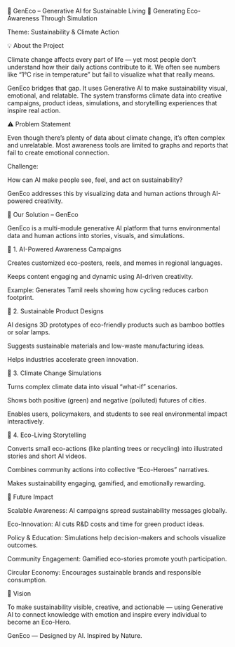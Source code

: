 🌿 GenEco – Generative AI for Sustainable Living
🎯 Generating Eco-Awareness Through Simulation

Theme: Sustainability & Climate Action

💡 About the Project

Climate change affects every part of life — yet most people don’t understand how their daily actions contribute to it.
We often see numbers like “1°C rise in temperature” but fail to visualize what that really means.

GenEco bridges that gap.
It uses Generative AI to make sustainability visual, emotional, and relatable.
The system transforms climate data into creative campaigns, product ideas, simulations, and storytelling experiences that inspire real action.

⚠️ Problem Statement

Even though there’s plenty of data about climate change, it’s often complex and unrelatable.
Most awareness tools are limited to graphs and reports that fail to create emotional connection.

Challenge:

How can AI make people see, feel, and act on sustainability?

GenEco addresses this by visualizing data and human actions through AI-powered creativity.

🧩 Our Solution – GenEco

GenEco is a multi-module generative AI platform that turns environmental data and human actions into stories, visuals, and simulations.

🔹 1. AI-Powered Awareness Campaigns

Creates customized eco-posters, reels, and memes in regional languages.

Keeps content engaging and dynamic using AI-driven creativity.

Example: Generates Tamil reels showing how cycling reduces carbon footprint.

🔹 2. Sustainable Product Designs

AI designs 3D prototypes of eco-friendly products such as bamboo bottles or solar lamps.

Suggests sustainable materials and low-waste manufacturing ideas.

Helps industries accelerate green innovation.

🔹 3. Climate Change Simulations

Turns complex climate data into visual “what-if” scenarios.

Shows both positive (green) and negative (polluted) futures of cities.

Enables users, policymakers, and students to see real environmental impact interactively.

🔹 4. Eco-Living Storytelling

Converts small eco-actions (like planting trees or recycling) into illustrated stories and short AI videos.

Combines community actions into collective “Eco-Heroes” narratives.

Makes sustainability engaging, gamified, and emotionally rewarding.

🌱 Future Impact

Scalable Awareness: AI campaigns spread sustainability messages globally.

Eco-Innovation: AI cuts R&D costs and time for green product ideas.

Policy & Education: Simulations help decision-makers and schools visualize outcomes.

Community Engagement: Gamified eco-stories promote youth participation.

Circular Economy: Encourages sustainable brands and responsible consumption.

🧠 Vision

To make sustainability visible, creative, and actionable — using Generative AI to connect knowledge with emotion and inspire every individual to become an Eco-Hero.

GenEco — Designed by AI. Inspired by Nature.
